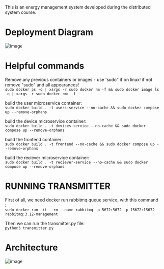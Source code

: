 This is an energy management system developed during the distributed system course.

# Deployment Diagram 
![image](https://github.com/dandeac26/energy-management-system-ds/assets/79625820/32e446af-df4c-4bb9-a5cb-3e5e17cec307)



# Helpful commands
Remove any previous containers or images - use 'sudo" if on linux! if not remove "sudo" and all appearances!<br>
`sudo docker ps -q | xargs -r sudo docker rm -f && sudo docker image ls -q | xargs -r sudo docker rmi -f`

build the user microservice container:<br>
`sudo docker build . -t users-service --no-cache && sudo docker compose up --remove-orphans`

build the device microservice container:<br>
`sudo docker build . -t devices-service --no-cache && sudo docker compose up --remove-orphans`

build the frontend container:<br>
`sudo docker build . -t frontend --no-cache && sudo docker compose up --remove-orphans`

build the reciever microservice container:<br>
`sudo docker build . -t reciever-service --no-cache && sudo docker compose up --remove-orphans`


# RUNNING TRANSMITTER
First of all, we need docker run rabbitmq queue service, with this command :<br>
`sudo docker run -it --rm --name rabbitmq -p 5672:5672 -p 15672:15672 rabbitmq:3.12-management`

Then we can run the transmitter.py file:<br>
`python3 transmitter.py`

# Architecture
![image](https://github.com/dandeac26/energy-management-system-ds/assets/79625820/87b79173-dd2c-4afa-b628-9106129b11d0)
